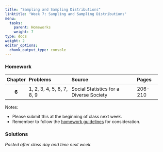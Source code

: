 ```yaml
---
title: "Sampling and Sampling Distributions"
linktitle: "Week 7: Sampling and Sampling Distributions"
menu:
  tasks:
    parent: Homeworks
    weight: 7
type: docs
weight: 2
editor_options: 
  chunk_output_type: console
---
```

<script src="/rmarkdown-libs/kePrint/kePrint.js"></script>
<link href="/rmarkdown-libs/lightable/lightable.css" rel="stylesheet" />
<script src="/rmarkdown-libs/kePrint/kePrint.js"></script>
<link href="/rmarkdown-libs/lightable/lightable.css" rel="stylesheet" />



<style>
span.boxed {
  border: 0px solid #FFFFFF;
  padding: 5px;
  color: #FFFFFF;
  background-color: #005b96;
  display: inline;
} 

table {
   margin-left: auto;
   margin-right: auto;
}

table thead th { border-bottom: 1px solid #ddd; 
}

th, td { padding: 5px; 
}

tr:nth-child(even) { background: #ffffff; 
}
</style>

### Homework


<center>
<table>
 <thead>
  <tr>
   <th style="text-align:center;"> Chapter </th>
   <th style="text-align:left;"> Problems </th>
   <th style="text-align:left;"> Source </th>
   <th style="text-align:left;"> Pages </th>
  </tr>
 </thead>
<tbody>
  <tr>
   <td style="text-align:center;font-weight: bold;"> 6 </td>
   <td style="text-align:left;"> 1, 2, 3, 4, 5, 6, 7, 8, 9 </td>
   <td style="text-align:left;"> Social Statistics for a Diverse Society </td>
   <td style="text-align:left;"> 206-210 </td>
  </tr>
</tbody>
</table>
</center>

Notes: 

- Please submit this at the beginning of class next week.
- Remember to follow the [homework guidelines](/tasks/#homeworks) for consideration.

<!--
to the Submission Portal on [ecampus](https://ecampus.wvu.edu/){target="_blank"} by 11:59 PM next Wednesday.<br>
-->


### Solutions

*Posted after class day and time next week.*

<!--
### Solutions

<details><summary>1</summary>
<p>

a. Although there are problems with the collection of data from all Americans, the census is assumed to be complete, so the mean age would be a <span class="boxed">parameter</span>.
    
b. A <span class="boxed">statistic</span> because it is estimated from a sample.
  
c. A <span class="boxed">parameter</span> because the school would have information on all its students.
  
d. A <span class="boxed">statistic</span> because it is estimated from a sample.
  
e. A <span class="boxed">parameter</span> because the school has information on all employees.

</p>
</details>

<details><summary>2</summary>
<p>

a. First, the population is not clearly defined. Are the population subscribers to the newspaper? Readers of the newspaper? Or some other set of people? Even given this uncertainty, the letters to the editor would only be a random sample of a population if, clearly, they came randomly from that population. But there is no reason to assume this to be the case. People with stronger opinions, who can write reasonably well, and who have the time to write are more likely to write the editor. Since these characteristics are not distributed randomly throughout the adult population, it is improbable that the letters are a random sample.

b. The mayor might consider forming a coalition to randomly sample landline and cell phone numbers of city residents.

</p>
</details>

<details><summary>3</summary>
<p>

a. Assuming that the population is defined as all persons shopping at that shopping mall that day of the week, she is selecting a systematic random sample. A more precise definition might limit it to all persons passing by the department store at the mall that day.

b. This is a stratified sample because voters were first grouped by county, and unless the counties have the same number of voters, it is a disproportionate stratified sample because the same number is chosen from each county. We can assume that it was a probability sample, but we are not told exactly how the 50 voters were chosen from the lists. However, assuming that the population is defined as all Americans, this sort of sampling technique would qualify as nonprobability sampling.

c. This is neither a simple random sample nor a systematic random sample. It might be thought of as a sample stratified on last name, but even then, choosing the first 20 names is not a random selection process.

d. This is not a probability sample. Instead, it is a purposive sample chosen to represent a cross section of the population in New York City.

</p>
</details>

<details><summary>4</summary>
<p>

a. There are 120 students where 57 are juniors who represent `\(57\div120 = 47.5\)`, or 47.5% of the class. This implies the probability of choosing a junior is <span class="boxed">$0.475$</span>.

b. The probability that the student will be a freshman is `\(7\div120 =\)` <span class="boxed">$0.058$</span>.

c. The proportion of seniors in the class is `\(34/120 = 0.283\)`. The proportion of sophomores is `\(22\div120 = 0.183\)`. Then the number of students to be chosen at each class level is:
<div align="center">
<div style="width: 50%; margin:0 left;text-align: left;">
<table class="table" style="width: auto !important; margin-left: auto; margin-right: auto;">
 <thead>
  <tr>
   <th style="text-align:left;"> Class Level </th>
   <th style="text-align:center;"> Calculation </th>
   <th style="text-align:center;"> Result </th>
  </tr>
 </thead>
<tbody>
  <tr>
   <td style="text-align:left;"> Freshman </td>
   <td style="text-align:center;"> 0.058(30) </td>
   <td style="text-align:center;"> 1.74 </td>
  </tr>
  <tr>
   <td style="text-align:left;"> Sophomore </td>
   <td style="text-align:center;"> 0.183(30) </td>
   <td style="text-align:center;"> 5.49 </td>
  </tr>
  <tr>
   <td style="text-align:left;"> Junior </td>
   <td style="text-align:center;"> 0.475(30) </td>
   <td style="text-align:center;"> 14.25 </td>
  </tr>
  <tr>
   <td style="text-align:left;"> Senior </td>
   <td style="text-align:center;"> 0.283(30) </td>
   <td style="text-align:center;"> 8.49 </td>
  </tr>
</tbody>
</table>
</div>
</div>
or about <span class="boxed">2 freshman</span>, <span class="boxed">5 sophomores</span>, <span class="boxed">14 juniors</span>, and <span class="boxed">8 seniors</span>.

d. For a disproportionate sample we choose the same number of students from each class level. For example, we could have <span class="boxed">5 freshman</span>, <span class="boxed">5 sophomores</span>, <span class="boxed">5 juniors</span>, and <span class="boxed">5 seniors</span>.

</p>
</details>

<details><summary>5</summary>
<p>
<div style="padding-left: 30px;">

The relationship between the standard error and the standard deviation is `\(\sigma_{\overline{Y}} =\frac{\sigma}{\sqrt{N}}\)`. Since `\(\sigma\)` is divided by `\(\sqrt{N}\)`, `\(\sigma_{\overline{Y}} =\frac{\sigma}{\sqrt{N}}\)` must always be smaller than `\(\sigma\)` barring the trivial case where `\(N = 1\)`. Theoretically, the dispersion of the mean must be less than the dispersion of the raw scores. This implies that <span class="boxed">the standard error of the mean is less than the standard deviation</span>.
</div>
</p>
</details>
      
<details><summary>6</summary>
<p>
      
<div style="padding-left: 30px;">

First note that the standard error of the mean is proportional to `\(\frac{1}{\sqrt{N}}\)`.
      </div>
        
  a. The standard error of the mean is<br><br> 
`\(\sigma_{\overline{Y}} =\frac{\sigma}{\sqrt{100}}=\frac{\sigma}{10}\)` for a sample size of 100<br><br>
          `\(\sigma_{\overline{Y}} =\frac{\sigma}{\sqrt{1600}}=\frac{\sigma}{40}\)` for a sample size of 16000<br><br>
            We compare the two by `\(\frac{40}{10} =4\)`. So `\(\sigma_{\overline{Y}} =\frac{\sigma}{\sqrt{N}}\)` <span class="boxed">is smaller by a factor of 4</span> when the sample size increases from 100 to 1600.

  b. The standard error of the mean is<br><br> 
              `\(\sigma_{\overline{Y}} =\frac{\sigma}{\sqrt{300}}\approx\frac{\sigma}{17.32}\)` for a sample size of 300<br><br>
              `\(\sigma_{\overline{Y}} =\frac{\sigma}{\sqrt{150}}\approx\frac{\sigma}{12.25}\)` for a sample size of 150<br><br>
              We compare the two by `\(\frac{17.32}{12.25} \approx 1.41\)`. So `\(\sigma_{\overline{Y}} =\frac{\sigma}{\sqrt{N}}\)` <span class="boxed">is greater by a factor of 1.41</span> when the sample size decreases from 300 to 150.
            
  c. For simplicity, assume an initial sample size of 100. We then have
            `\(\sigma_{\overline{Y}} =\frac{\sigma}{\sqrt{100}}=\frac{\sigma}{10}\)` for a sample size of 10 0<br><br>
              `\(\sigma_{\overline{Y}} =\frac{\sigma}{\sqrt{4\cdot100}}=\frac{\sigma}{20}\)` for a sample size of 4000<br><br>
We compare the two by `\(\frac{20}{10} = 2\)`. So `\(\sigma_{\overline{Y}} =\frac{\sigma}{\sqrt{N}}\)` <span class="boxed">decreases by a factor of 2</span>.
            
</p>
</details>
              
              
<details><summary>7</summary>
<p>
              
  a. Facebook ® polls are most definitely not probability samples. While many reasons exists, the two noted below are likely the most important: 
              - the *population* from which data are gathered is limited to the *friends* on one’s Facebook ® profile--and such is certainly not a representative sample from the larger population.
            - due to Facebook ® algorithms, we can’t be sure that every Facebook ® friend would have the same opportunity to see, and thus participate, in the poll.
            
  b. The population is our Facebook ® friends who come across the poll.
            
</p>
</details>
              
<details><summary>8</summary>
  
  <div style="padding-left: 30px;">

First we convert these to a vector and take the sum
  
  ```r
  military <- c(229634, 64564, 376034, 89826, 26384, 41441, 177336, 68440, 8579)
  
  total_mil <- sum(military)
  ```
  </div>
  a. The mean number of active military personnel per region in 2009 was 
      
      ```r
      mu_mil = mean(military)
      
      mu_mil
      ```
      
      ```
      ## [1] 120248.7
      ```
      or about <span class="boxed">120249</span>. The standard deviation is
      
      ```r
      sd_pop=function(x){sd(x)*sqrt((length(x)-1)/length(x))}
      
      sigma_mil = sd_pop(military)
      
      sigma_mil
      ```
      
      ```
      ## [1] 112966.1
      ```
      or about <span class="boxed">112966</span>.
  b. We can use the `sample` command to get our 10 sample means of size 3. We can use the `replcate` and `rnorm` commands in R to do this 
      
      ```r
      # replicate(size #, rnorm(#of sample means, mu, sigma))
      
      samples <- replicate(3,rnorm(10, mu_mil,sigma_mil))
      
      samples
      ```
      
      ```
      ##            [,1]       [,2]       [,3]
      ##  [1,]  29970.79  13521.099 202605.486
      ##  [2,] 115796.50 180407.759 361934.576
      ##  [3,]  91694.79 244523.975 195074.850
      ##  [4,] 178312.98  81292.637 202675.908
      ##  [5,]  25231.10 167902.751 115652.860
      ##  [6,]  39238.93  72243.892 148876.931
      ##  [7,] 376162.26 -17960.976  -4974.728
      ##  [8,]  35836.33   1144.881 283503.557
      ##  [9,] 168946.93  55485.447 106619.696
      ## [10,] 140142.17  25259.942  55076.843
      ```
  c. The mean of these 10 sets of means is 
      
      ```r
      mean(samples)
      ```
      
      ```
      ## [1] 123073.3
      ```
      or about <span class="boxed">105428</span>. We notice that the population mean and the mean of the sampling distribution are somewhat close, a feature that we should come to expect given the fact that `\(\mu_Y = \mu_{\overline{Y}}\)`.
  d. The standard deviation of these 10 sets of means is
      
      ```r
      sd(samples)
      ```
      
      ```
      ## [1] 103613.9
      ```
      or about <span class="boxed">122991</span>.
  e. The population distribution is positively skewed and not close to normal. Since a very small sample size is used in this problem, the histogram for the samples of size 3 does not look normal. The distributions appear unimodal. The fact that the sample distribution of the means tends toward normality because of the Central Limit Theorem would become even more apparent if we took samples of size 5 or 6. To show this, look at the plots below
      <img src="/tasks/07-tasks_files/figure-html/unnamed-chunk-9-1.png" width="672" />
</p>
</details>
    
<details><summary>9</summary>
<p>
    
  a. This is not a reliable sample. The students eating lunch on Tuesday are not necessarily representative of all students at the school, and you have no way of calculating the probability of inclusion of any student. Many students might, for example, rarely eat lunch at the student union and, therefore, have no chance of being represented in your sample. The fact that you selected all the students eating lunch on Tuesday makes your selection appear to be a census of a population, but that isn’t true either unless all the students ate at the student union on Tuesday.
  
  b. This is not a reliable sample. The majority of people in attendance at the rally would probably be in support of open borders. Students against such might not have any chance of selection.
  
  c. Answers will vary, but it seems the best route would be to obtain a list of all registered students from your university’s registrar. And then employ a known sampling strategy (simple random sampling, stratified sampling, etc.) to create your sample of 10% of the student body. From there, you would reach out to each person you’ve selected via e-mail, telephone, mail, and so on and ask them to complete your survey.  
  
</p>
</details>
-->

